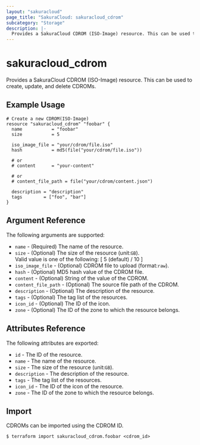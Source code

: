```yaml
---
layout: "sakuracloud"
page_title: "SakuraCloud: sakuracloud_cdrom"
subcategory: "Storage"
description: |-
  Provides a SakuraCloud CDROM (ISO-Image) resource. This can be used to create, update, and delete CDROMs.
---
```


# sakuracloud\_cdrom

Provides a SakuraCloud CDROM (ISO-Image) resource. This can be used to create, update, and delete CDROMs.

## Example Usage

```hcl
# Create a new CDROM(ISO-Image)
resource "sakuracloud_cdrom" "foobar" {
  name           = "foobar"
  size           = 5
 
  iso_image_file = "your/cdrom/file.iso"
  hash           = md5(file("your/cdrom/file.iso"))
  
  # or
  # content      = "your-content" 
  
  # or
  # content_file_path = file("your/cdrom/content.json")
  
  description = "description"
  tags        = ["foo", "bar"]
}
```

## Argument Reference

The following arguments are supported:

* `name` - (Required) The name of the resource.
* `size` - (Optional) The size of the resource (unit:`GB`).   
Valid value is one of the following: [ 5 (default) / 10 ]
* `iso_image_file` - (Optional) CDROM file to upload (format:`raw`).
* `hash` - (Optional) MD5 hash value of the CDROM file.
* `content` - (Optional) String of the value of the CDROM. 
* `content_file_path` - (Optional) The source file path of the CDROM. 
* `description` - (Optional) The description of the resource.
* `tags` - (Optional) The tag list of the resources.
* `icon_id` - (Optional) The ID of the icon.
* `zone` - (Optional) The ID of the zone to which the resource belongs.

## Attributes Reference

The following attributes are exported:

* `id` - The ID of the resource.
* `name` - The name of the resource.
* `size` - The size of the resource (unit:`GB`).
* `description` - The description of the resource.
* `tags` - The tag list of the resources.
* `icon_id` - The ID of the icon of the resource.
* `zone` - The ID of the zone to which the resource belongs.

## Import

CDROMs can be imported using the CDROM ID.

```
$ terraform import sakuracloud_cdrom.foobar <cdrom_id>
```
